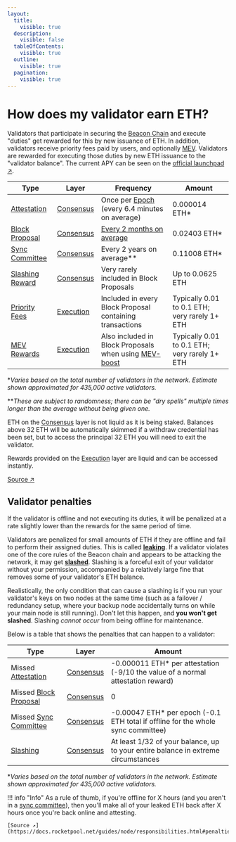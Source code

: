 ```yaml
---
layout:
  title:
    visible: true
  description:
    visible: false
  tableOfContents:
    visible: true
  outline:
    visible: true
  pagination:
    visible: true
---
```


# How does my validator earn ETH?

Validators that participate in securing the [Beacon Chain](/{{i18n_page_locale}}/introduction/staking-glossary#beacon-chain) and execute "duties" get rewarded for this by new issuance of ETH. In addition, validators receive priority fees paid by users, and optionally [MEV](/introduction/staking-glossary#MEV). Validators are rewarded for executing those duties by new ETH issuance to the "validator balance". The current APY can be seen on the [official launchpad ↗](https://launchpad.ethereum.org/).

| Type                                                    | Layer                                               | Frequency                                                                                  | Amount                                        |
| ------------------------------------------------------- | --------------------------------------------------- | ------------------------------------------------------------------------------------------ | --------------------------------------------- |
| [Attestation](/introduction/staking-glossary#attestation)       | [Consensus](/introduction/staking-glossary#consensus-layer) | Once per [Epoch](/introduction/staking-glossary#epoch) (every 6.4 minutes on average)              | 0.000014 ETH\*                                |
| [Block Proposal](/introduction/staking-glossary#block-proposer) | [Consensus](/introduction/staking-glossary#consensus-layer) | [Every 2 months on average](/rewards/proposal-frequency)                                         | 0.02403 ETH\*                                 |
| [Sync Committee](/introduction/staking-glossary#sync-committee) | [Consensus](/introduction/staking-glossary#consensus-layer) | Every 2 years on average\*\*                                                               | 0.11008 ETH\*                                 |
| [Slashing Reward](/introduction/staking-glossary#slasher-node)  | [Consensus](/introduction/staking-glossary#consensus-layer) | Very rarely included in Block Proposals                                                    | Up to 0.0625 ETH                              |
| [Priority Fees](/introduction/staking-glossary#priority-fees)   | [Execution](/introduction/staking-glossary#execution-layer) | Included in every Block Proposal containing transactions                                   | Typically 0.01 to 0.1 ETH; very rarely 1+ ETH |
| [MEV Rewards](/introduction/staking-glossary#mev)               | [Execution](/introduction/staking-glossary#execution-layer) | Also included in Block Proposals when using [MEV-boost](/validator-clients/mev-boost) | Typically 0.01 to 0.1 ETH; very rarely 1+ ETH |

\*_Varies based on the total number of validators in the network. Estimate shown approximated for 435,000 active validators._

\*\*_These are subject to randomness; there can be "dry spells" multiple times longer than the average without being given one._

ETH on the [Consensus](/introduction/staking-glossary#consensus-layer) layer is not liquid as it is being staked. Balances above 32 ETH will be automatically skimmed if a withdraw credential has been set, but to access the principal 32 ETH you will need to exit the validator.

Rewards provided on the [Execution](/introduction/staking-glossary#execution-layer) layer are liquid and can be accessed instantly.

[Source ↗](https://docs.rocketpool.net/guides/node/responsibilities.html#how-ethereum-staking-works)

## Validator penalties

If the validator is offline and not executing its duties, it will be penalized at a rate slightly lower than the rewards for the same period of time.

Validators are penalized for small amounts of ETH if they are offline and fail to perform their assigned duties. This is called [**leaking**](/introduction/staking-glossary#inactivity-leak). If a validator violates one of the core rules of the Beacon chain and appears to be attacking the network, it may get [**slashed**](/introduction/staking-glossary#slashable-offenses). Slashing is a forceful exit of your validator without your permission, accompanied by a relatively large fine that removes some of your validator's ETH balance.

Realistically, the only condition that can cause a slashing is if you run your validator's keys on two nodes at the same time (such as a failover / redundancy setup, where your backup node accidentally turns on while your main node is still running). Don't let this happen, and **you won't get slashed**. Slashing _cannot occur_ from being offline for maintenance.

Below is a table that shows the penalties that can happen to a validator:

| Type                                                           | Layer                                               | Amount                                                                            |
| -------------------------------------------------------------- | --------------------------------------------------- | --------------------------------------------------------------------------------- |
| Missed [Attestation](/introduction/staking-glossary#attestation)       | [Consensus](/introduction/staking-glossary#consensus-layer) | -0.000011 ETH\* per attestation (-9/10 the value of a normal attestation reward)  |
| Missed [Block Proposal](/introduction/staking-glossary#block-proposer) | [Consensus](/introduction/staking-glossary#consensus-layer) | 0                                                                                 |
| Missed [Sync Committee](/introduction/staking-glossary#sync-committee) | [Consensus](/introduction/staking-glossary#consensus-layer) | -0.00047 ETH\* per epoch (-0.1 ETH total if offline for the whole sync committee) |
| [Slashing](/introduction/staking-glossary#slashable-offenses)          | [Consensus](/introduction/staking-glossary#consensus-layer) | At least 1/32 of your balance, up to your entire balance in extreme circumstances |

\*_Varies based on the total number of validators in the network. Estimate shown approximated for 435,000 active validators._

!!! info "Info"
    As a rule of thumb, if you're offline for X hours (and you aren't in a [sync committee](/introduction/staking-glossary#sync-committee)), then you'll make all of your leaked ETH back after X hours once you're back online and attesting.

    [Source ↗](https://docs.rocketpool.net/guides/node/responsibilities.html#penalties)
